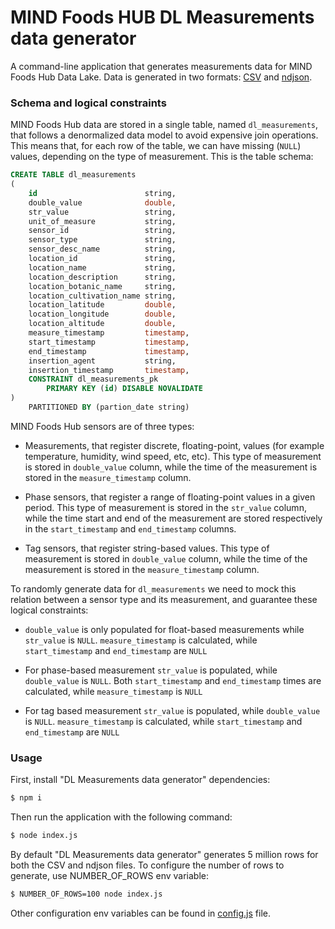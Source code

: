 # MIND Foods HUB DL Measurements data generator

A command-line application that generates measurements data for MIND Foods Hub Data Lake.
Data is generated in two formats: [CSV](https://it.wikipedia.org/wiki/Comma-separated_values) and [ndjson](http://ndjson.org/).

### Schema and logical constraints

MIND Foods Hub data are stored in a single table, named `dl_measurements`, that follows a denormalized data model to avoid expensive join operations.
This means that, for each row of the table, we can have missing (`NULL`) values, depending on the type of measurement.
This is the table schema:

```sql
CREATE TABLE dl_measurements
(
    id                        string,
    double_value              double,
    str_value                 string,
    unit_of_measure           string,
    sensor_id                 string,
    sensor_type               string,
    sensor_desc_name          string,
    location_id               string,
    location_name             string,
    location_description      string,
    location_botanic_name     string,
    location_cultivation_name string,
    location_latitude         double,
    location_longitude        double,
    location_altitude         double,
    measure_timestamp         timestamp,
    start_timestamp           timestamp,
    end_timestamp             timestamp,
    insertion_agent           string,
    insertion_timestamp       timestamp,
    CONSTRAINT dl_measurements_pk
        PRIMARY KEY (id) DISABLE NOVALIDATE
)
    PARTITIONED BY (partion_date string)
```

MIND Foods Hub sensors are of three types:

- Measurements, that register discrete, floating-point, values (for example temperature, humidity, wind speed, etc, etc).
This type of measurement is stored in `double_value` column, while the time of the measurement is stored in the `measure_timestamp` column.

- Phase sensors, that register a range of floating-point values in a given period.
This type of measurement is stored in the `str_value` column, while the time start and end of the measurement are stored respectively in the `start_timestamp` and `end_timestamp` columns.

- Tag sensors, that register string-based values.
This type of measurement is stored in `double_value` column, while the time of the measurement is stored in the `measure_timestamp` column.

To randomly generate data for `dl_measurements` we need to mock this relation between a sensor type and its measurement, and guarantee these logical constraints:

- `double_value` is only populated for float-based measurements while `str_value` is `NULL`.
`measure_timestamp` is calculated, while `start_timestamp` and `end_timestamp` are `NULL`

- For phase-based measurement `str_value` is populated, while `double_value` is `NULL`.
Both `start_timestamp` and `end_timestamp` times are calculated, while `measure_timestamp` is `NULL`

- For tag based measurement `str_value` is populated, while `double_value` is `NULL`.
`measure_timestamp` is calculated, while `start_timestamp` and `end_timestamp` are `NULL`

### Usage

First, install "DL Measurements data generator" dependencies:

```sh
$ npm i
```

Then run the application with the following command:

```sh
$ node index.js
```

By default "DL Measurements data generator" generates 5 million rows for both the CSV and ndjson files.
To configure the number of rows to generate, use NUMBER_OF_ROWS env variable:

```sh
$ NUMBER_OF_ROWS=100 node index.js
```

Other configuration env variables can be found in [config.js](./config.js) file.
